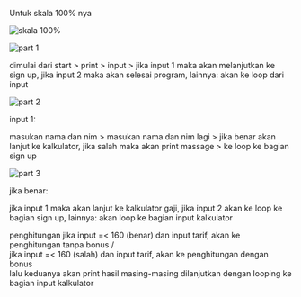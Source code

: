 Untuk skala 100% nya


![skala 100%](https://github.com/user-attachments/assets/cf3ad7f7-18dd-4f6b-91df-d9e1ee838991)




![part 1](https://github.com/user-attachments/assets/2717e8c0-6655-4ba4-81d6-1310f1e3f728)


dimulai dari start > print > input > 
jika input 1 maka akan melanjutkan ke sign up,
jika input 2 maka akan selesai program,
lainnya: akan ke loop dari input




![part 2](https://github.com/user-attachments/assets/9988d2f0-503b-4cd2-bf62-1e966564bd92)


input 1:

masukan nama dan nim > masukan nama dan nim lagi > 
jika benar akan lanjut ke kalkulator,
jika salah maka akan print massage > ke loop ke bagian sign up




![part 3](https://github.com/user-attachments/assets/4393d698-edf8-49b9-9c57-1d6041f4852a)


jika benar:

jika input 1 maka akan lanjut ke kalkulator gaji,
jika input 2 akan ke loop ke bagian sign up,
lainnya: akan loop ke bagian input kalkulator

penghitungan
jika input =< 160 (benar) dan input tarif, akan ke penghitungan tanpa bonus    /     
jika input =< 160 (salah) dan input tarif, akan ke penghitungan dengan bonus     
lalu keduanya akan print hasil masing-masing dilanjutkan dengan looping
ke bagian input kalkulator
